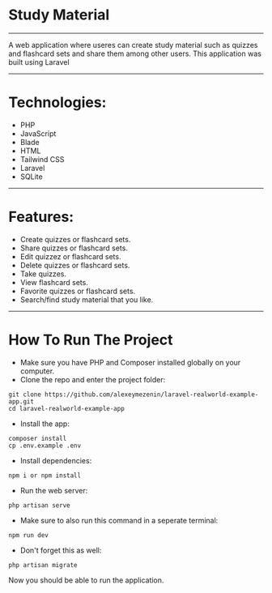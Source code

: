 # Study Material
_________________________

A web application where useres can create study material such as quizzes and flashcard sets and share them among other users.
This application was built using Laravel

_________________________ 

# Technologies:
- PHP
- JavaScript
- Blade
- HTML
- Tailwind CSS
- Laravel
- SQLite

_________________________

# Features:
- Create quizzes or flashcard sets.
- Share quizzes or flashcard sets.
- Edit quizzez or flashcard sets.
- Delete quizzes or flashcard sets.
- Take quizzes.
- View flashcard sets.
- Favorite quizzes or flashcard sets.
- Search/find study material that you like.
  
_________________________
# How To Run The Project
- Make sure you have PHP and Composer installed globally on your computer.
- Clone the repo and enter the project folder:
```
git clone https://github.com/alexeymezenin/laravel-realworld-example-app.git
cd laravel-realworld-example-app
```
- Install the app:
```
composer install
cp .env.example .env
```
- Install dependencies:
```
npm i or npm install
```
- Run the web server:
```
php artisan serve
```
- Make sure to also run this command in a seperate terminal:
```
npm run dev
```
- Don't forget this as well:
```
php artisan migrate
```
Now you should be able to run the application.
